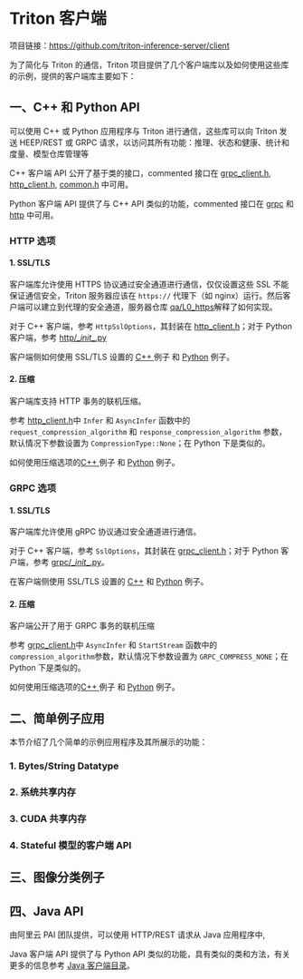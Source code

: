 # Triton 客户端

项目链接：https://github.com/triton-inference-server/client

为了简化与 Triton 的通信，Triton 项目提供了几个客户端库以及如何使用这些库的示例，提供的客户端库主要如下：

## 一、C++ 和 Python API

可以使用 C++ 或 Python 应用程序与 Triton 进行通信，这些库可以向 Triton 发送 HEEP/REST 或 GRPC 请求，以访问其所有功能：推理、状态和健康、统计和度量、模型仓库管理等

C++ 客户端 API 公开了基于类的接口，commented 接口在 [grpc_client.h](https://github.com/triton-inference-server/client/blob/main/src/c%2B%2B/library/grpc_client.h), [http_client.h](https://github.com/triton-inference-server/client/blob/main/src/c%2B%2B/library/http_client.h), [common.h](https://github.com/triton-inference-server/client/blob/main/src/c%2B%2B/library/common.h) 中可用。

Python 客户端 API 提供了与 C++ API 类似的功能，commented 接口在 [grpc](https://github.com/triton-inference-server/client/blob/main/src/python/library/tritonclient/grpc/__init__.py) 和 [http](https://github.com/triton-inference-server/client/blob/main/src/python/library/tritonclient/http/__init__.py) 中可用。

### HTTP 选项

#### 1. SSL/TLS

客户端库允许使用 HTTPS 协议通过安全通道进行通信，仅仅设置这些 SSL 不能保证通信安全，Triton 服务器应该在 `https://` 代理下（如 nginx）运行。然后客户端可以建立到代理的安全通道，服务器仓库 [qa/L0_https](https://github.com/triton-inference-server/server/blob/main/qa/L0_https/test.sh)解释了如何实现。

对于 C++ 客户端，参考 `HttpSslOptions`，其封装在 [http_client.h](https://github.com/triton-inference-server/client/blob/main/src/c%2B%2B/library/http_client.h)；对于 Python 客户端，参考 [http/\__init__.py](https://github.com/triton-inference-server/client/blob/main/src/python/library/tritonclient/http/__init__.py)

客户端侧如何使用 SSL/TLS 设置的 [C++ ](https://github.com/triton-inference-server/client/blob/main/src/c%2B%2B/examples/simple_http_infer_client.cc)例子 和 [Python](https://github.com/triton-inference-server/client/blob/main/src/python/examples/simple_http_infer_client.py) 例子。

#### 2. 压缩

客户端库支持 HTTP 事务的联机压缩。

参考 [http_client.h](https://github.com/triton-inference-server/client/blob/main/src/c%2B%2B/library/http_client.h)中 `Infer` 和 `AsyncInfer` 函数中的 `request_compression_algorithm` 和 `response_compression_algorithm` 参数，默认情况下参数设置为 `CompressionType::None`；在 Python 下是类似的。

如何使用压缩选项的[C++ ](https://github.com/triton-inference-server/client/blob/main/src/c%2B%2B/examples/simple_http_infer_client.cc)例子 和 [Python](https://github.com/triton-inference-server/client/blob/main/src/python/examples/simple_http_infer_client.py) 例子。

### GRPC 选项

#### 1. SSL/TLS

客户端库允许使用 gRPC 协议通过安全通道进行通信。

对于 C++ 客户端，参考 `SslOptions`，其封装在 [grpc_client.h](https://github.com/triton-inference-server/client/blob/main/src/c%2B%2B/library/grpc_client.h)；对于 Python 客户端，参考 [grpc/\__init__.py](https://github.com/triton-inference-server/client/blob/main/src/python/library/tritonclient/grpc/__init__.py)。

在客户端侧使用 SSL/TLS 设置的 [C++](https://github.com/triton-inference-server/client/blob/main/src/c%2B%2B/examples/simple_grpc_infer_client.cc) 和 [Python](https://github.com/triton-inference-server/client/blob/main/src/python/examples/simple_grpc_infer_client.py) 例子。

#### 2. 压缩

客户端公开了用于 GRPC 事务的联机压缩

参考 [grpc_client.h](https://github.com/triton-inference-server/client/blob/main/src/c%2B%2B/library/grpc_client.h)中 `AsyncInfer` 和 `StartStream` 函数中的 `compression_algorithm`参数，默认情况下参数设置为 `GRPC_COMPRESS_NONE`；在 Python 下是类似的。

如何使用压缩选项的[C++ ](https://github.com/triton-inference-server/client/blob/main/src/c%2B%2B/examples/simple_grpc_infer_client.cc)例子 和 [Python](https://github.com/triton-inference-server/client/blob/main/src/python/examples/simple_grpc_infer_client.py) 例子。

## 二、简单例子应用

本节介绍了几个简单的示例应用程序及其所展示的功能：

### 1. Bytes/String Datatype

### 2. 系统共享内存

### 3. CUDA 共享内存

### 4. Stateful 模型的客户端 API

## 三、图像分类例子





## 四、Java API

由阿里云 PAI 团队提供，可以使用 HTTP/REST 请求从 Java 应用程序中,

Java 客户端 API 提供了与 Python API 类似的功能，具有类似的类和方法，有关更多的信息参考 [Java 客户端目录](https://github.com/triton-inference-server/client/tree/main/src/java)。